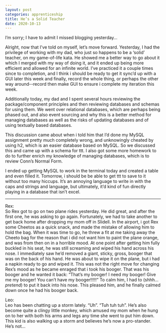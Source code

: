 ```yaml
---
layout: post 
categories: apprenticeship
title: He’s a Solid Teacher
date: 2020-10-13
---
```


I’m sorry; I have to admit I missed blogging yesterday…

Alright, now that I’ve told on myself, let’s move forward.  Yesterday, I had the privilege of working with my dad, who just so happens to be a ‘solid’ teacher, on my game-of-life kata.  He showed me a better way to go about it which I merged with my way of doing it, and it ended up being more efficient and allowed for an infinite world.  I’ve practiced it a couple times since to completion, and I think i should be ready to get it sync’d up with a GUI later this week and finally, record the whole thing, or perhaps the other way around--record then make GUI to ensure i complete my iteration this week.

Additionally today, my dad and I spent several hours reviewing the package/component principles and then reviewing databases and schemas for using them.  We went over relational databases, which are perhaps being phased out, and also event sourcing and why this is a better method for managing databases as well as the risks of updating databases and of using textually based databases.  

This discussion came about when i told him that I’d done my MySQL assignment pretty much completely wrong, and unknowingly cheated by using h2, which is an easier database based on MySQL.  So we discussed this and came up with a schema for ttt.  I also got some more homework to do to further enrich my knowledge of managing databases, which is to review Conn’s Normal Form.

I ended up getting MySQL to work in the terminal today and created a table and even filled it.  Tomorrow, i should be be able to get ttt to save to it without too many hiccups.  It’s an annoying language to write in with the caps and strings and language, but ultimately, it’d kind of fun directly playing in a database that isn’t excel.

***
Rex:  
So Rex got to go on two plane rides yesterday.  He did great, and after the first one, he was asking to go again. Fortunately, we had to take another to get back home after dropping my mom off in Slidell.  In the airport, i got Rex some Cheetos as a quick snack, and made the mistake of allowing him to hold the bag.  When it was time to go, he threw a fit at me taking away the Cheeto bag for the reason that i did not want him to paint the plane orange, and was from then on in a horrible mood.  At one point after getting him fully buckled in his seat, he was still screaming and wiped his hand across his nose.  I immediately saw he’d removed a giant, sticky, gross, booger that was on the back of his hand.  He was about to wipe it on the plane, but i had a napkin ready to go and wiped it.  This was not the right move for changing Rex’s mood as he became enraged that i took his booger.  That was his booger and he wanted it back:  “That’s my booger!  I need my booger!  Give me my booger!  You can’t have my booger!!!!!”  To calm him, I had to (shhh… *pretend*) to put it back into his nose.  This pleased him, and he finally calmed down once he had his booger back.

Leo:  
Leo has been chatting up a storm lately.  “Uh”. “Tuh tuh tuh”.  He’s also become quite a clingy little monkey, which amused my mom when he hung on to her with both his arms and legs any time she went to put him down.  This kid is also walking up a storm and believes he’s now a pro-stander. He’s not…
